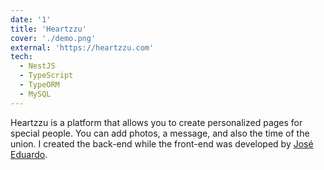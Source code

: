 ```yaml
---
date: '1'
title: 'Heartzzu'
cover: './demo.png'
external: 'https://heartzzu.com'
tech:
  - NestJS
  - TypeScript
  - TypeORM
  - MySQL
---
```


Heartzzu is a platform that allows you to create personalized pages for special people. You can add photos, a message, and also the time of the union. I created the back-end while the front-end was developed by [José Eduardo](https://www.linkedin.com/in/jose-eduardo-rodrigues-lopes/).
